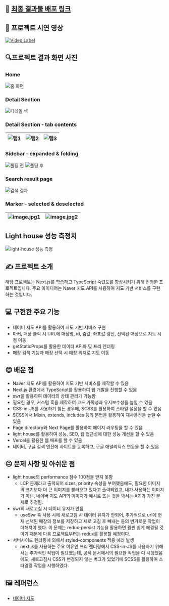 ## 🔗 [최종 결과물 배포 링크](https://next-naver-map-chamin966.vercel.app)

## 👏 프로젝트 시연 영상

[![Video Label](https://github.com/chamin966/Next-NaverMap/assets/98478661/48232573-a42e-440a-8573-302b315f94e1)](https://youtu.be/YQXQa9J0d4M)

## 🔍**프로젝트 결과 화면 사진**

### Home

![홈 화면](https://github.com/chamin966/Next-NaverMap/assets/98478661/48232573-a42e-440a-8573-302b315f94e1)

### Detail Section

![디테일 섹](https://github.com/chamin966/Next-NaverMap/assets/98478661/77f4694e-6d23-406b-a0d9-d68ad37faae6)

### Detail Section **- tab contents**

| ![탭1](https://github.com/chamin966/Next-NaverMap/assets/98478661/4c371fe1-42d8-484e-b869-161274d90027) | ![탭2](https://github.com/chamin966/Next-NaverMap/assets/98478661/0e7cff63-f691-494e-a57a-6379d7bc612d) | ![탭3](https://github.com/chamin966/Next-NaverMap/assets/98478661/bc7e5202-9803-4d28-9b59-dc106d8b4f1b) |
| ------------------------------------------------------------------------------------------------------- | ------------------------------------------------------------------------------------------------------- | ------------------------------------------------------------------------------------------------------- |

### Sidebar - expanded & folding

![폴딩 전](https://github.com/chamin966/Next-NaverMap/assets/98478661/8248c7f5-d803-44a3-94b2-6849d6c53923)
![폴딩 후](https://github.com/chamin966/Next-NaverMap/assets/98478661/869fbf12-a098-4f46-877b-9d903decbd47)

### Search result page

![검색 결과](https://github.com/chamin966/Next-NaverMap/assets/98478661/6126e368-058e-4488-b2c7-855c9f695df0)

### Marker - selected & deselected

| ![image.jpg1](https://github.com/chamin966/Next-NaverMap/assets/98478661/de697a77-3350-4a35-aceb-a937c238a764) | ![image.jpg2](https://github.com/chamin966/Next-NaverMap/assets/98478661/9d24bd74-2db6-4b24-a65e-220298866a4d) |
| -------------------------------------------------------------------------------------------------------------- | -------------------------------------------------------------------------------------------------------------- |

## Light house 성능 측정치

![light-house 성능 측정](https://github.com/chamin966/Next-NaverMap/assets/98478661/def3abcd-048d-451f-94b3-0b4b30c6e123)

## ✍️ 프로젝트 소개

해당 프로젝트는 Next.js를 학습하고 TypeScript 숙련도를 향상시키기 위해 진행한 프로젝트입니다.
주요 아이디어는 Naver 지도 API를 사용하여 지도 기반 서비스를 구현하는 것입니다.

## 💻 구현한 주요 기능

- 네이버 지도 API를 활용하여 지도 기반 서비스 구현
- 마커, 매장 클릭 시 URL에 매장명, id, 줌값, 좌표값 갱신,
  선택된 매장으로 지도 시점 이동
- getStaticProps를 활용한 데이터 API화 및 프리 렌더링
- 매장 검색 기능과 매장 선택 시 매장 위치로 지도 이동

## 😊 배운 점

- Naver 지도 API를 활용하여 지도 기반 서비스를 제작할 수 있음
- Next.js 환경에서 TypeScript를 활용하여 웹 개발을 진행할 수 있음
- swr을 활용하여 데이터의 상태 관리가 가능함
- 필요한 경우, 커스텀 훅을 제작하여 코드 가독성과 유지보수성을 높일 수 있음
- CSS-in-JS를 사용하기 힘든 경우에, SCSS를 활용하여 스타일 설정을 할 수 있음
- SCSS에서 Mixin, extends, includes 등의 문법을 활용하여 재사용성을 높일 수 있음
- Page directory와 Next Page를 활용하여 페이지 라우팅을 할 수 있음
- light house를 활용하여 성능, SEO, 웹 접근성에 대한 성능 개선을 할 수 있음
- Vercel을 활용한 웹 배포를 할 수 있음
- 네이버, 구글 검색 엔진에 사이트를 등록하고, 구글 애널리틱스 연동을 할 수 있음

## 😖 **문제 사항 및 아쉬운 점**

- light house의 performance 점수 100점을 받지 못함
  - LCP 문제라고 출력되어 sizes, priority 속성을 부여했음에도, 필요한 이미지의 크기보다
    더 큰 이미지를 불러오고 있다고 출력되었고, 내가 사용하는 이미지가 아닌, 네이버 지도 API의 이미지가 예시로 뜨는 것을 봐서는 API가 가진 문제로 추정됨.
- swr의 새로고침 시 데이터 유지가 안됨
  - useSwr 훅 사용 시에 새로고침 시 데이터 유지가 안되어, 추가적으로 url에 현재 선택된
    매장의 정보를 저장하고 새로 고침 후 빼내는 등의 번거로운 작업이 더해져야 했다.
    이 문제는 redux-persist 기능을 활용하면 훨씬 쉽게 해결될 것이기 때문에
    다음 프로젝트부터는 redux를 활용할 예정이다.
- 서버사이드 렌더링에 의해서 styled-components 적용 에러 발생
  - next.js를 사용하는 주요 이유인 프리 렌더링에서 CSS-in-JS를 사용하기 위해서는
    추가적인 작업이 필요했는데, 공식 문서에서의 필요한 작업을 다 시행했음에도,
    새로고침시 CSS가 변경되지 않는 버그가 있었기에 SCSS를 활용하여 스타일링 작업을
    시행하였다.

## 🖼️ 레퍼런스

- [네이버 지도](https://map.naver.com/p/)
